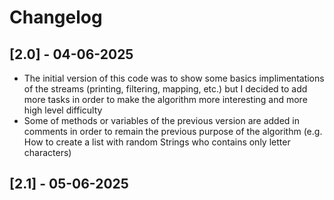 # Changelog
## [2.0] - 04-06-2025
- The initial version of this code was to show some basics implimentations of the streams (printing, filtering, mapping, etc.) but I decided to add more tasks in order to make the algorithm more interesting and more high level difficulty
- Some of methods or variables of the previous version are added in comments in order to remain the previous purpose of the algorithm (e.g. How to create a list with random Strings who contains only letter characters) 

## [2.1] - 05-06-2025


